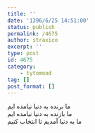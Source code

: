 ```yaml
---
title: ''
date: '1396/6/25 14:51:00'
status: publish
permalink: /4675
author: straxico
excerpt: ''
type: post
id: 4675
category:
    - tytomood
tag: []
post_format: []
---
```

ما برنده به دنیا نیامده ایم  
ما بازنده به دنیا نیامده ایم  
ما به دنیا آمدیم تا انتخاب کنیم